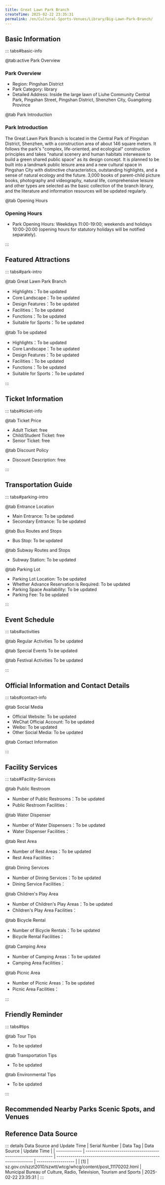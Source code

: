 ```yaml
---
title: Great Lawn Park Branch
createTime: 2025-02-22 23:35:31
permalink: /en/Cultural-Sports-Venues/Library/Big-Lawn-Park-Branch/
---
```



<script setup>
import ImageSwiper from '/.vuepress/theme/components/ImageSwiper.vue'
// 轮播图数据
const swiperItems = [
    {
                link: 'https://www.sz.gov.cn/img/4/4108/4108761/11170202.jpg',
                title: 'Great Lawn Park Branch',
                description: 'The Great Lawn Park Branch is located in the Central Park of Pingshan District, Shenzhen, with a con...',
                author: 'Municipal Bureau of Culture, Radio, Television, Tourism and Sports',
                date: '2025/02/23'
                },
  {
                link: 'https://www.sz.gov.cn/img/4/4108/4108761/11170202.jpg',
                title: 'Great Lawn Park Branch',
                description: 'The Great Lawn Park Branch is located in the Central Park of Pingshan District, Shenzhen, with a con...',
                author: 'Municipal Bureau of Culture, Radio, Television, Tourism and Sports',
                date: '2025/02/23'
                }
]
// 配置项
const swiperConfig = {
  height: 500,
  showInfo: true
}
</script>
<!-- 轮播图组件 -->
<ImageSwiper :items="swiperItems" :config="swiperConfig" />



## Basic Information

::: tabs#basic-info

@tab:active Park Overview
### Park Overview
- Region: Pingshan District
- Park Category: library
- Detailed Address: Inside the large lawn of Liuhe Community Central Park, Pingshan Street, Pingshan District, Shenzhen City, Guangdong Province

@tab Park Introduction
### Park Introduction
The Great Lawn Park Branch is located in the Central Park of Pingshan District, Shenzhen, with a construction area of about 146 square meters. It follows the park's "complex, life-oriented, and ecological" construction principles and takes "natural scenery and human habitats interweave to build a green shared public space" as its design concept. It is planned to be built into a landmark public leisure area and a new cultural space in Pingshan City with distinctive characteristics, outstanding highlights, and a sense of natural ecology and the future. 3,000 books of parent-child picture books, photography and videography, natural life, comprehensive leisure and other types are selected as the basic collection of the branch library, and the literature and information resources will be updated regularly.

@tab Opening Hours
### Opening Hours
- Park Opening Hours: Weekdays 11:00-19:00; weekends and holidays 10:00-20:00 (opening hours for statutory holidays will be notified separately).

:::

## Featured Attractions

::: tabs#park-intro

@tab Great Lawn Park Branch
<ImageCard
image="https://www.sz.gov.cn/img/4/4108/4108761/11170202.jpg"
    title="Great Lawn Park Branch"
    description="The Great Lawn Park Branch is located in the Central Park of Pingshan District, Shenzhen, with a construction area of about 146 square meters. It follows the park's 'complex, life-oriented, and ecological' construction principles and takes 'natural scenery and human habitats interweave to build a green shared public space' as its design concept. It is planned to be built into a landmark public leisure area and a new cultural space in Pingshan City with distinctive characteristics, outstanding highlights, and a sense of natural ecology and the future. 3,000 books of parent-child picture books, photography and videography, natural life, comprehensive leisure and other types are selected as the basic collection of the branch library, and the literature and information resources will be updated regularly."
    date=""
    author="Municipal Bureau of Culture, Radio, Television, Tourism and Sports"
/>


- Highlights：To be updated
- Core Landscape：To be updated
- Design Features：To be updated
- Facilities：To be updated
- Functions：To be updated
- Suitable for Sports：To be updated

@tab To be updated
<ImageCard
image="https://www.sz.gov.cn/img/4/4108/4108761/11170202.jpg"
    title="Great Lawn Park Branch"
    description="The Great Lawn Park Branch is located in the Central Park of Pingshan District, Shenzhen, with a construction area of about 146 square meters. It follows the park's 'complex, life-oriented, and ecological' construction principles and takes 'natural scenery and human habitats interweave to build a green shared public space' as its design concept. It is planned to be built into a landmark public leisure area and a new cultural space in Pingshan City with distinctive characteristics, outstanding highlights, and a sense of natural ecology and the future. 3,000 books of parent-child picture books, photography and videography, natural life, comprehensive leisure and other types are selected as the basic collection of the branch library, and the literature and information resources will be updated regularly."
    date=""
    author="Municipal Bureau of Culture, Radio, Television, Tourism and Sports"
/>


- Highlights：To be updated
- Core Landscape：To be updated
- Design Features：To be updated
- Facilities：To be updated
- Functions：To be updated
- Suitable for Sports：To be updated

:::

## Ticket Information

::: tabs#ticket-info

@tab Ticket Price
- Adult Ticket: free
- Child/Student Ticket: free
- Senior Ticket: free

@tab Discount Policy
- Discount Description: free

:::

## Transportation Guide

::: tabs#parking-intro

@tab Entrance Location
- Main Entrance: To be updated
- Secondary Entrance: To be updated

@tab Bus Routes and Stops
- Bus Stop: To be updated

@tab Subway Routes and Stops
- Subway Station: To be updated

@tab Parking Lot
- Parking Lot Location: To be updated
- Whether Advance Reservation is Required: To be updated
- Parking Space Availability: To be updated
- Parking Fee: To be updated

:::

## Event Schedule

::: tabs#activities

@tab Regular Activities
To be updated

@tab Special Events
To be updated

@tab Festival Activities
To be updated

:::

## Official Information and Contact Details

::: tabs#contact-info

@tab Social Media
- Official Website: To be updated
- WeChat Official Account: To be updated
- Weibo: To be updated
- Other Social Media: To be updated

@tab Contact Information

:::

## Facility Services

::: tabs#Facility-Services

@tab Public Restroom
- Number of Public Restrooms：To be updated
- Public Restroom Facilities：

@tab Water Dispenser
- Number of Water Dispensers：To be updated
- Water Dispenser Facilities：

@tab Rest Area
- Number of Rest Areas：To be updated
- Rest Area Facilities：

@tab Dining Services
- Number of Dining Services：To be updated
- Dining Service Facilities：

@tab Children's Play Area
- Number of Children's Play Areas：To be updated
- Children's Play Area Facilities：

@tab Bicycle Rental
- Number of Bicycle Rentals：To be updated
- Bicycle Rental Facilities：

@tab Camping Area
- Number of Camping Areas：To be updated
- Camping Area Facilities：

@tab Picnic Area
- Number of Picnic Areas：To be updated
- Picnic Area Facilities：

:::

## Friendly Reminder

::: tabs#tips

@tab Tour Tips
- To be updated

@tab Transportation Tips
- To be updated

@tab Environmental Tips
- To be updated

:::

## Recommended Nearby Parks Scenic Spots, and Venues

<CardGrid>
  <ImageCard
        image="https://www.sz.gov.cn/img/4/4108/4108751/11170203.jpg"
        title="Pingshan Children's Park Branch"
        description="Pingshan Children's Park Branch is located in Pingshan Children's Park at Tongyu Road and Wong Chuk Hang Road in Shahu Community, Biling Subdistrict. It is the first theme library built in a park in Pingshan District and the third theme library with a 'library and store in one' built together with the City Book Room. Pingshan Children's Park Branch has two floors. The first floor is a leisure reading area, and the second floor is an activity reading area, meeting area, and exhibition area. The building area is about 689 square meters and the collection of books is about 8,000 volumes. Pingshan Children's Park Branch has been included in the unified service platform of the 'Library City', and the books in the library can be borrowed and returned throughout the city."
        href="/en/Cultural-Sports-Venues/Library/Pingshan-Children's-Park-Branch/"
        author="To be updated"
        date="2025/01/02"
      />
      <ImageCard
        image="https://www.sz.gov.cn/img/4/4108/4108751/11170203.jpg"
        title="Pingshan Children's Park Branch"
        description="Pingshan Children's Park Branch is located in Pingshan Children's Park at Tongyu Road and Wong Chuk Hang Road in Shahu Community, Biling Subdistrict. It is the first theme library built in a park in Pingshan District and the third theme library with a 'library and store in one' built together with the City Book Room. Pingshan Children's Park Branch has two floors. The first floor is a leisure reading area, and the second floor is an activity reading area, meeting area, and exhibition area. The building area is about 689 square meters and the collection of books is about 8,000 volumes. Pingshan Children's Park Branch has been included in the unified service platform of the 'Library City', and the books in the library can be borrowed and returned throughout the city."
        href="/en/Cultural-Sports-Venues/Library/Pingshan-Children's-Park-Branch/"
        author="To be updated"
        date="2025/01/02"
      />
    </CardGrid>


## Reference Data Source

::: details Data Source and Update Time
| Serial Number | Data Tag                                                      | Data Source                                                        | Update Time         |
| ------------- | ------------------------------------------------------------- | ------------------------------------------------------------------ | ------------------- |
| [1]           | sz.gov.cn/szzt2010/szwtt/wtcg/whcg/content/post_11170202.html | Municipal Bureau of Culture, Radio, Television, Tourism and Sports | 2025-02-22 23:35:31 |
:::

